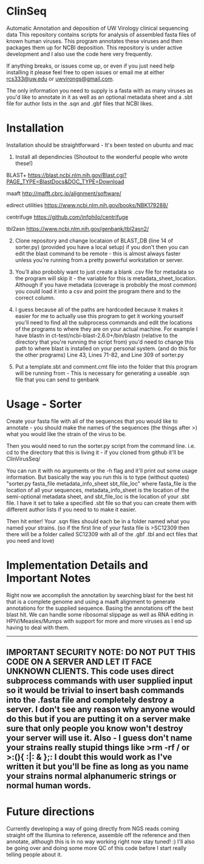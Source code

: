 # ClinSeq
Automatic Annotation and deposition of UW Virology clinical sequencing data
This repository contains scripts for analysis of assembled fasta files of known human viruses. This program annotates these viruses and then packages them up for NCBI deposition. This repository is under active development and I also use the code here very frequently. 

If anything breaks, or issues come up, or even if you just need help installing it please feel free to open issues or email me at either rcs333@uw.edu or uwvirongs@gmail.com.

The only information you need to supply is a fasta with as many viruses as you'd like to annotate in it as well as an optional metadata sheet and a .sbt file for author lists in the .sqn and .gbf files that NCBI likes. 

# Installation
Installation should be straightforward - It's been tested on ubuntu and mac

1. Install all dependincies (Shoutout to the wonderful people who wrote these!)

  BLAST+ https://blast.ncbi.nlm.nih.gov/Blast.cgi?PAGE_TYPE=BlastDocs&DOC_TYPE=Download
  
  maaft http://mafft.cbrc.jp/alignment/software/ 
  
  edirect utilities https://www.ncbi.nlm.nih.gov/books/NBK179288/
  
  centrifuge https://github.com/infphilo/centrifuge
  
  tbl2asn https://www.ncbi.nlm.nih.gov/genbank/tbl2asn2/
  
2. Clone repository and change locataion of BLAST_DB (line 14 of sorter.py) (provided you have a local setup) if you don't then you can edit the blast command to be remote - this is almost always faster unless you're running from a pretty powerful workstation or server. 

3. You'll also probobly want to just create a blank .csv file for metadata so the program will skip it - the variable for this is metadata_sheet_location. Although if you have metadata (coverage is probobly the most common) you could load it into a csv and point the program there and to the correct column.

4. I guess because all of the paths are hardcoded because it makes it easier for me to actually use this program to get it working yourself you'll need to find all the subprocess commands and edit the locations of the programs to where they are on your actual machine. For example I have blastn in ct-test/ncbi-blast-2.6.0+/bin/blastn (relative to the directory that you're running the script from) you'd need to change this path to where blast is installed on your personal system. (and do this for the other programs) Line 43, Lines 71-82, and Line 309 of sorter.py

4. Put a template.sbt and comment.cmt file into the folder that this program will be running from - This is necessary for generating a useable .sqn file that you can send to genbank 


# Usage - Sorter
Create your fasta file with all of the sequences that you would like to annotate - you should make the names of the sequences (the things after >) what you would like the strain of the virus to be. 

Then you would need to run the sorter.py script from the command line. i.e. cd to the directory that this is living it - if you cloned from github it'll be ClinVirusSeq/ 

You can run it with no arguments or the -h flag and it'll print out some usage information. But basically the way you run this is to type (without quotes) "sorter.py fasta_file metadata_info_sheet sbt_file_loc" where fasta_file is the location of all your sequences, metadata_info_sheet is the location of the semi-optional metadata sheet, and sbt_file_loc is the location of your .sbt file. I have it set to take a specified .sbt file so that you can create them with different author lists if you need to to make it easier.

Then hit enter! Your .sqn files should each be in a folder named what you named your strains. (so if the first line of your fasta file is >SC12309 then there will be a folder called SC12309 with all of the .gbf .tbl and ect files that you need and love)

# Implementation Details and Important Notes

Right now we accomplish the annotation by searching blast for the best hit that is a complete genome and using a maaft alignment to generate annotations for the supplied sequence. Basing the annotations off the best blast hit. We can handle some ribosomal slippage as well as RNA editing in HPIV/Measles/Mumps with support for more and more viruses as I end up having to deal with them. 

------------------------------------------------------------------------------------------------------------------------------------------
IMPORTANT SECURITY NOTE: DO NOT PUT THIS CODE ON A SERVER AND LET IT FACE UNKNOWN CLIENTS. This code uses direct subprocess commands with user supplied input so it would be trivial to insert bash commands into the .fasta file and completely destroy a server. I don't see any reason why anyone would do this but if you are putting it on a server make sure that only people you know won't destroy your server will use it. Also - I guess don't name your strains really stupid things like >rm -rf / or >:(){ :|: & };: I doubt this would work as I've written it but you'll be fine as long as you name your strains normal alphanumeric strings or normal human words. 
------------------------------------------------------------------------------------------------------------------------------------------

# Future directions
Currently developing a way of going directly from NGS reads coming straight off the Illumina to reference, assemble off the reference and then annotate, although this is in no way working right now stay tuned! :)
I'll also be going over and doing some more QC of this code before I start really telling people about it. 
